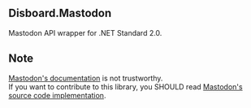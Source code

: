 ﻿Disboard.Mastodon
----

Mastodon API wrapper for .NET Standard 2.0.


## Note

[Mastodon's documentation](https://github.com/tootsuite/documentation) is not trustworthy.  
If you want to contribute to this library, you SHOULD read [Mastodon's source code implementation](https://github.com/tootsuite/mastodon).